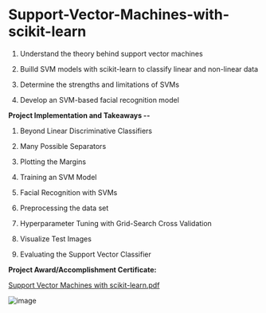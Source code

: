 # Support-Vector-Machines-with-scikit-learn

1. Understand the theory behind support vector machines

2. Builld SVM models with scikit-learn to classify linear and non-linear data

3. Determine the strengths and limitations of SVMs

4. Develop an SVM-based facial recognition model


**Project Implementation and Takeaways --**

1. Beyond Linear Discriminative Classifiers

2. Many Possible Separators

3. Plotting the Margins

4. Training an SVM Model

5. Facial Recognition with SVMs

6. Preprocessing the data set

7. Hyperparameter Tuning with Grid-Search Cross Validation

8. Visualize Test Images

9. Evaluating the Support Vector Classifier


**Project Award/Accomplishment Certificate:**

[Support Vector Machines with scikit-learn.pdf](https://github.com/Pikachu0405/Support-Vector-Machines-with-scikit-learn/files/7660603/Support.Vector.Machines.with.scikit-learn.pdf)

![image](https://user-images.githubusercontent.com/93926742/144847097-7bf3f4aa-b3c5-4b6b-8736-e712f5e3fbda.png)


